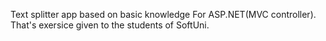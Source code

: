 Text splitter app based on basic knowledge For ASP.NET(MVC controller). That's exersice given to the students of SoftUni.
